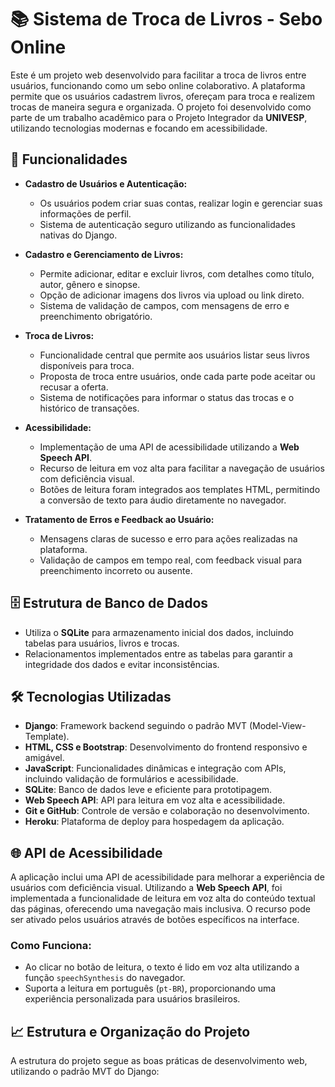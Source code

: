 # 📚 Sistema de Troca de Livros - Sebo Online

Este é um projeto web desenvolvido para facilitar a troca de livros entre usuários, funcionando como um sebo online colaborativo. A plataforma permite que os usuários cadastrem livros, ofereçam para troca e realizem trocas de maneira segura e organizada. O projeto foi desenvolvido como parte de um trabalho acadêmico para o Projeto Integrador da **UNIVESP**, utilizando tecnologias modernas e focando em acessibilidade.

## 🚀 Funcionalidades

- **Cadastro de Usuários e Autenticação:**
  - Os usuários podem criar suas contas, realizar login e gerenciar suas informações de perfil.
  - Sistema de autenticação seguro utilizando as funcionalidades nativas do Django.

- **Cadastro e Gerenciamento de Livros:**
  - Permite adicionar, editar e excluir livros, com detalhes como título, autor, gênero e sinopse.
  - Opção de adicionar imagens dos livros via upload ou link direto.
  - Sistema de validação de campos, com mensagens de erro e preenchimento obrigatório.

- **Troca de Livros:**
  - Funcionalidade central que permite aos usuários listar seus livros disponíveis para troca.
  - Proposta de troca entre usuários, onde cada parte pode aceitar ou recusar a oferta.
  - Sistema de notificações para informar o status das trocas e o histórico de transações.

- **Acessibilidade:**
  - Implementação de uma API de acessibilidade utilizando a **Web Speech API**.
  - Recurso de leitura em voz alta para facilitar a navegação de usuários com deficiência visual.
  - Botões de leitura foram integrados aos templates HTML, permitindo a conversão de texto para áudio diretamente no navegador.

- **Tratamento de Erros e Feedback ao Usuário:**
  - Mensagens claras de sucesso e erro para ações realizadas na plataforma.
  - Validação de campos em tempo real, com feedback visual para preenchimento incorreto ou ausente.

## 🗄️ Estrutura de Banco de Dados

- Utiliza o **SQLite** para armazenamento inicial dos dados, incluindo tabelas para usuários, livros e trocas.
- Relacionamentos implementados entre as tabelas para garantir a integridade dos dados e evitar inconsistências.

## 🛠️ Tecnologias Utilizadas

- **Django**: Framework backend seguindo o padrão MVT (Model-View-Template).
- **HTML, CSS e Bootstrap**: Desenvolvimento do frontend responsivo e amigável.
- **JavaScript**: Funcionalidades dinâmicas e integração com APIs, incluindo validação de formulários e acessibilidade.
- **SQLite**: Banco de dados leve e eficiente para prototipagem.
- **Web Speech API**: API para leitura em voz alta e acessibilidade.
- **Git e GitHub**: Controle de versão e colaboração no desenvolvimento.
- **Heroku**: Plataforma de deploy para hospedagem da aplicação.

## 🌐 API de Acessibilidade

A aplicação inclui uma API de acessibilidade para melhorar a experiência de usuários com deficiência visual. Utilizando a **Web Speech API**, foi implementada a funcionalidade de leitura em voz alta do conteúdo textual das páginas, oferecendo uma navegação mais inclusiva. O recurso pode ser ativado pelos usuários através de botões específicos na interface.

### Como Funciona:

- Ao clicar no botão de leitura, o texto é lido em voz alta utilizando a função `speechSynthesis` do navegador.
- Suporta a leitura em português (`pt-BR`), proporcionando uma experiência personalizada para usuários brasileiros.

## 📈 Estrutura e Organização do Projeto

A estrutura do projeto segue as boas práticas de desenvolvimento web, utilizando o padrão MVT do Django:

